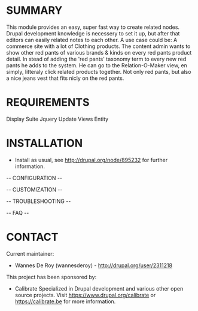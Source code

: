 
SUMMARY
=======

This module provides an easy, super fast way to create related nodes. 
Drupal development knowledge is necessery to set it up, but after that editors can easily related notes to each other.
A use case could be: A commerce site with a lot of Clothing products. The content admin wants to show other red pants of various brands & kinds on every red pants product detail.
In stead of adding the 'red pants' taxonomy term to every new red pants he adds to the system. He can go to the Relation-O-Maker view, en simply, litteraly click related products together.
Not only red pants, but also a nice jeans vest that fits nicly on the red pants.

REQUIREMENTS
============

Display Suite
Jquery Update
Views
Entity

INSTALLATION
============

* Install as usual, see http://drupal.org/node/895232 for further information.


-- CONFIGURATION --


-- CUSTOMIZATION --


-- TROUBLESHOOTING --


-- FAQ --


CONTACT
=======
Current maintainer:
* Wannes De Roy (wannesderoy) - http://drupal.org/user/2311218

This project has been sponsored by:
* Calibrate
  Specialized in Drupal development and various other open source projects.
  Visit https://www.drupal.org/calibrate or https://calibrate.be for more information.

